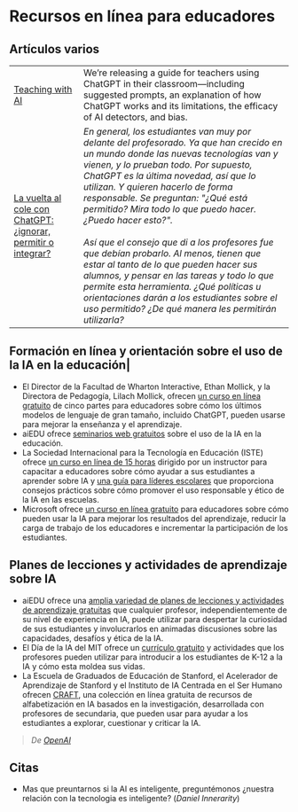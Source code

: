 # Recursos en línea para educadores

## Artículos varios

|||
|-|-|
[Teaching with AI](https://openai.com/blog/teaching-with-ai)|We’re releasing a guide for teachers using ChatGPT in their classroom—including suggested prompts, an explanation of how ChatGPT works and its limitations, the efficacy of AI detectors, and bias.
[La vuelta al cole con ChatGPT: ¿ignorar, permitir o integrar?](https://www.technologyreview.es//s/15659/la-vuelta-al-cole-con-chatgpt-ignorar-permitir-o-integrar)|*En general, los estudiantes van muy por delante del profesorado. Ya que han crecido en un mundo donde las nuevas tecnologías van y vienen, y lo prueban todo. Por supuesto, ChatGPT es la última novedad, así que lo utilizan. Y quieren hacerlo de forma responsable. Se preguntan: "¿Qué está permitido? Mira todo lo que puedo hacer. ¿Puedo hacer esto?".<br><br>Así que el consejo que di a los profesores fue que debían probarlo. Al menos, tienen que estar al tanto de lo que pueden hacer sus alumnos, y pensar en las tareas y todo lo que permite esta herramienta. ¿Qué políticas u orientaciones darán a los estudiantes sobre el uso permitido? ¿De qué manera les permitirán utilizarla?*

## Formación en línea y orientación sobre el uso de la IA en la educación|

- El Director de la Facultad de Wharton Interactive, Ethan Mollick, y la Directora de Pedagogía, Lilach Mollick, ofrecen [un curso en línea gratuito](https://www.youtube.com/watch?v=t9gmyvf7JYo) de cinco partes para educadores sobre cómo los últimos modelos de lenguaje de gran tamaño, incluido ChatGPT, pueden usarse para mejorar la enseñanza y el aprendizaje.
- aiEDU ofrece [seminarios web gratuitos](https://www.aiedu.org/professional-development) sobre el uso de la IA en la educación. 
- La Sociedad Internacional para la Tecnología en Educación (ISTE) ofrece [un curso en línea de 15 horas](https://www.iste.org/professional-development/iste-u/artificial-intelligence?_ga=2.23134010.1099058242.1691439439-445411672.1679332866&_gac=1.121550330.1688675000.Cj0KCQjw4s-kBhDqARIsAN-ipH3mR8Zqbl4LEVmCxv7EnKGYV4inHLtZfd2SA2ownUFYBN7Zh3roLtYaAgJ9EALw_wcB) dirigido por un instructor para capacitar a educadores sobre cómo ayudar a sus estudiantes a aprender sobre IA y [una guía para líderes escolares](https://craftcms-live-95s-media.iste.org/Bringing_AI_to_School-2023_07.pdf) que proporciona consejos prácticos sobre cómo promover el uso responsable y ético de la IA en las escuelas.
- Microsoft ofrece [un curso en línea gratuito](https://learn.microsoft.com/en-us/training/modules/empower-educators-explore-potential-artificial-intelligence/) para educadores sobre cómo pueden usar la IA para mejorar los resultados del aprendizaje, reducir la carga de trabajo de los educadores e incrementar la participación de los estudiantes.

## Planes de lecciones y actividades de aprendizaje sobre IA

- aiEDU ofrece una [amplia variedad de planes de lecciones y actividades de aprendizaje gratuitas](https://www.aiedu.org/teach-ai) que cualquier profesor, independientemente de su nivel de experiencia en IA, puede utilizar para despertar la curiosidad de sus estudiantes y involucrarlos en animadas discusiones sobre las capacidades, desafíos y ética de la IA.
- El Día de la IA del MIT ofrece un [currículo gratuito](https://www.dayofai.org/) y actividades que los profesores pueden utilizar para introducir a los estudiantes de K-12 a la IA y cómo esta moldea sus vidas.
- La Escuela de Graduados de Educación de Stanford, el Acelerador de Aprendizaje de Stanford y el Instituto de IA Centrada en el Ser Humano ofrecen [CRAFT](https://craft.stanford.edu/), una colección en línea gratuita de recursos de alfabetización en IA basados en la investigación, desarrollada con profesores de secundaria, que pueden usar para ayudar a los estudiantes a explorar, cuestionar y criticar la IA.

> *De [OpenAI](https://help.openai.com/en/articles/8313434-are-there-any-resources-for-educators-to-learn-more-about-ai)*

## Citas

- Mas que preuntarnos si la AI es inteligente, preguntémonos ¿nuestra relación con la tecnologia es inteligente? (*Daniel Innerarity*)
